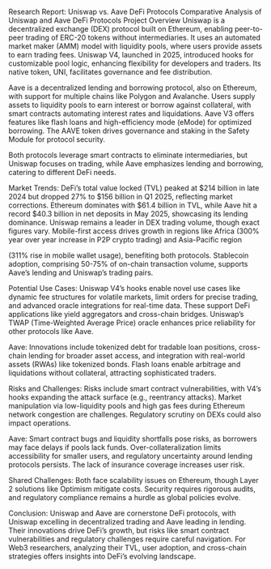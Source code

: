 Research Report: Uniswap vs. Aave DeFi Protocols Comparative Analysis of Uniswap and Aave DeFi Protocols Project Overview Uniswap is a decentralized exchange (DEX) protocol built on Ethereum, enabling peer-to-peer trading of ERC-20 tokens without intermediaries. It uses an automated market maker (AMM) model with liquidity pools, where users provide assets to earn trading fees. Uniswap V4, launched in 2025, introduced hooks for customizable pool logic, enhancing flexibility for developers and traders. Its native token, UNI, facilitates governance and fee distribution.

Aave is a decentralized lending and borrowing protocol, also on Ethereum, with support for multiple chains like Polygon and Avalanche. Users supply assets to liquidity pools to earn interest or borrow against collateral, with smart contracts automating interest rates and liquidations. Aave V3 offers features like flash loans and high-efficiency mode (eMode) for optimized borrowing. The AAVE token drives governance and staking in the Safety Module for protocol security.

Both protocols leverage smart contracts to eliminate intermediaries, but Uniswap focuses on trading, while Aave emphasizes lending and borrowing, catering to different DeFi needs.

Market Trends: DeFi’s total value locked (TVL) peaked at $214 billion in late 2024 but dropped 27% to $156 billion in Q1 2025, reflecting market corrections. Ethereum dominates with $61.4 billion in TVL, while Aave hit a record $40.3 billion in net deposits in May 2025, showcasing its lending dominance. Uniswap remains a leader in DEX trading volume, though exact figures vary. Mobile-first access drives growth in regions like Africa (300% year over year increase in P2P crypto trading) and Asia-Pacific region

(311% rise in mobile wallet usage), benefiting both protocols. Stablecoin adoption, comprising 50-75% of on-chain transaction volume, supports Aave’s lending and Uniswap’s trading pairs.

Potential Use Cases: Uniswap V4’s hooks enable novel use cases like dynamic fee structures for volatile markets, limit orders for precise trading, and advanced oracle integrations for real-time data. These support DeFi applications like yield aggregators and cross-chain bridges. Uniswap’s TWAP (Time-Weighted Average Price) oracle enhances price reliability for other protocols like Aave.

Aave: Innovations include tokenized debt for tradable loan positions, cross-chain lending for broader asset access, and integration with real-world assets (RWAs) like tokenized bonds. Flash loans enable arbitrage and liquidations without collateral, attracting sophisticated traders.

Risks and Challenges: Risks include smart contract vulnerabilities, with V4’s hooks expanding the attack surface (e.g., reentrancy attacks). Market manipulation via low-liquidity pools and high gas fees during Ethereum network congestion are challenges. Regulatory scrutiny on DEXs could also impact operations.

Aave: Smart contract bugs and liquidity shortfalls pose risks, as borrowers may face delays if pools lack funds. Over-collateralization limits accessibility for smaller users, and regulatory uncertainty around lending protocols persists. The lack of insurance coverage increases user risk.

Shared Challenges: Both face scalability issues on Ethereum, though Layer 2 solutions like Optimism mitigate costs. Security requires rigorous audits, and regulatory compliance remains a hurdle as global policies evolve.

Conclusion: Uniswap and Aave are cornerstone DeFi protocols, with Uniswap excelling in decentralized trading and Aave leading in lending. Their innovations drive DeFi’s growth, but risks like smart contract vulnerabilities and regulatory challenges require careful navigation. For Web3 researchers, analyzing their TVL, user adoption, and cross-chain strategies offers insights into DeFi’s evolving landscape. 
